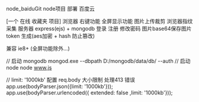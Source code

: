 
node_baiduGit node项目 部署 百度云

<!--http://jackdizhu.duapp.com-->

<!--https://jackdizhu.github.io/node_express_mongodb_app/-->

[一个 在线 收藏夹 项目]
    浏览器 右键功能 全屏显示功能 图片上传裁剪 浏览器指纹采集
    服务器 express(ejs) + mongodb 登录 注册 修改密码 图片base64保存图片 token 生成(aes加密 + hash 防止篡改)

兼容 ie8+ (全屏功能除外...)

// 启动 mongodb
mongod.exe --dbpath D:/mongodb/data/db/ --auth
// 启动 node
node www.js

<!--
mongodb 用户名密码登录 配置  Mongodb3.0

db.createUser({"user":"root","pwd":"1234","customData":{employeeId:12345},"roles":[{role:"clusterAdmin",db:"admin"},{role:"readAnyDatabase",db:"admin"},"readWrite"]},{w:"majority",wtimeout:5000})
-->

// limit: '1000kb' 配置 req.body 大小限制 处理413 错误
app.use(bodyParser.json({limit: '1000kb'}));
app.use(bodyParser.urlencoded({ extended: false ,limit: '1000kb'}));
